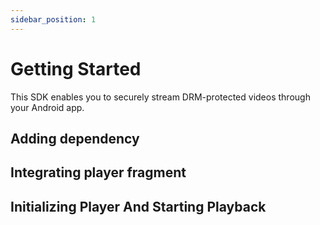 ```yaml
---
sidebar_position: 1
---
```


# Getting Started

This SDK enables you to securely stream DRM-protected videos through your Android app.

## Adding dependency
## Integrating player fragment
## Initializing Player And Starting Playback